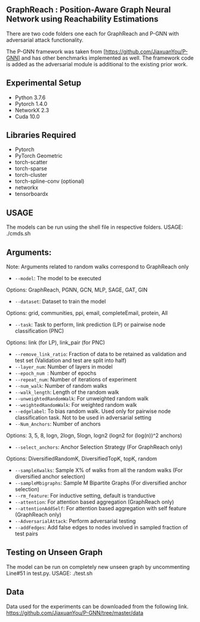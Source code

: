 ## GraphReach : Position-Aware Graph Neural Network using Reachability Estimations

There are two code folders one each for GraphReach and P-GNN with adversarial attack functionality.

The P-GNN framework was taken from [https://github.com/JiaxuanYou/P-GNN] and has other
benchmarks implemented as well. The framework code is added as
the adversarial module is additional to the existing prior work.


## Experimental Setup
* Python 3.7.6
* Pytorch 1.4.0
* NetworkX 2.3
* Cuda 10.0


## Libraries Required
* Pytorch
* PyTorch Geometric
* torch-scatter
* torch-sparse
* torch-cluster
* torch-spline-conv (optional)
* networkx
* tensorboardx

## USAGE
The models can be run using the shell file in respective folders.
USAGE: ./cmds.sh


## Arguments:

Note: Arguments related to random walks correspond to GraphReach only

* `--model`: The model to be executed

Options: GraphReach, PGNN, GCN, MLP, SAGE, GAT, GIN
* `--dataset`: Dataset to train the model

Options: grid, communities, ppi, email, completeEmail, protein, All
* `--task`: Task to perform, link prediction (LP) or pairwise node classification (PNC)

Options: link (for LP), link_pair (for PNC)
* `--remove_link_ratio`: Fraction of data to be retained as validation and test set (Validation and test are split into half)
* `--layer_num`: Number of layers in model
* `--epoch_num `: Number of epochs
* `--repeat_num`: Number of iterations of experiment
* `--num_walk`: Number of random walks
* `--walk_length`: Length of the random walk 
* `--unweightedRandomWalk`: For unweighted random walk
* `--weightedRandomWalk`: For weighted random walk
* `--edgelabel`: To bias random walk. Used only for pairwise node classification task. Not to be used in adversarial setting
* `--Num_Anchors`: Number of anchors

Options: 3, 5, 8, logn, 2logn, 5logn, logn2 (logn2 for (log(n))^2 anchors)
* `--select_anchors`: Anchor Selection Strategy (For GraphReach only)

Options: DiversifiedRandomK, DiversifiedTopK, topK, random
* `--sampleXwalks`: Sample X% of walks from all the random walks (For diversified anchor selection)
* `--sampleMbigraphs`: Sample M Bipartite Graphs (For diversified anchor selection)
* `--rm_feature`: For inductive setting, default is tranductive
* `--attention`: For attention based aggregation (GraphReach only)
* `--attentionAddSelf`: For attention based aggregation with self feature (GraphReach only)
* `--AdversarialAttack`: Perform adversarial testing
* `--addFedges`: Add false edges to nodes involved in sampled fraction of test pairs

## Testing on Unseen Graph
The model can be run on completely new unseen graph by uncommenting Line#51 in test.py.
USAGE: ./test.sh


## Data

Data used for the experiments can be downloaded from the following link.
https://github.com/JiaxuanYou/P-GNN/tree/master/data
